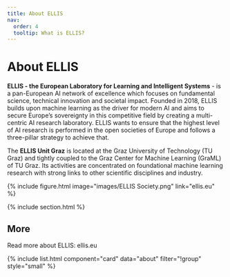```yaml
---
title: About ELLIS
nav:
  order: 4
  tooltip: What is ELLIS?
---
```


# About ELLIS 

**ELLIS - the European Laboratory for Learning and Intelligent Systems** - is a pan-European AI network of excellence which focuses on fundamental science, technical innovation and societal impact. Founded in 2018, ELLIS builds upon machine learning as the driver for modern AI and aims to secure Europe’s sovereignty in this competitive field by creating a multi-centric AI research laboratory. ELLIS wants to ensure that the highest level of AI research is performed in the open societies of Europe and follows a three-pillar strategy to achieve that.

The **ELLIS Unit Graz** is located at the Graz University of Technology (TU Graz) and tightly coupled to the Graz Center for Machine Learning (GraML) of TU Graz. Its activities are concentrated on foundational machine learning research with strong links to other scientific disciplines and industry.

{% include figure.html image="images/ELLIS Society.png" link="ellis.eu" %}

{% include section.html %}

## More

Read more about ELLIS: ellis.eu 

{% include list.html component="card" data="about" filter="!group" style="small" %}
